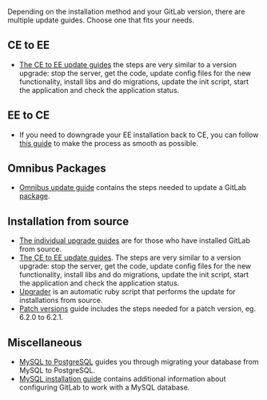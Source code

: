Depending on the installation method and your GitLab version, there are multiple update guides. Choose one that fits your needs.

## CE to EE

- [The CE to EE update guides](https://gitlab.com/gitlab-org/gitlab-ee/tree/master/doc/update) the steps are very similar to a version upgrade: stop the server, get the code, update config files for the new functionality, install libs and do migrations, update the init script, start the application and check the application status.

## EE to CE

- If you need to downgrade your EE installation back to CE, you can follow [this guide](../downgrade_ee_to_ce/README.md) to make
the process as smooth as possible.

## Omnibus Packages

- [Omnibus update guide](https://gitlab.com/gitlab-org/omnibus-gitlab/blob/master/doc/update.md) contains the steps needed to update a GitLab [package](https://about.gitlab.com/downloads/).

## Installation from source

- [The individual upgrade guides](https://gitlab.com/gitlab-org/gitlab-ce/tree/master/doc/update) are for those who have installed GitLab from source.
- [The CE to EE update guides](https://gitlab.com/gitlab-org/gitlab-ee/tree/master/doc/update). The steps are very similar to a version upgrade: stop the server, get the code, update config files for the new functionality, install libs and do migrations, update the init script, start the application and check the application status.
- [Upgrader](upgrader.md) is an automatic ruby script that performs the update for installations from source.
- [Patch versions](patch_versions.md) guide includes the steps needed for a patch version, eg. 6.2.0 to 6.2.1.

## Miscellaneous

- [MySQL to PostgreSQL](mysql_to_postgresql.md) guides you through migrating your database from MySQL to PostgreSQL.
- [MySQL installation guide](https://gitlab.com/gitlab-org/gitlab-ce/blob/master/doc/install/database_mysql.md) contains additional information about configuring GitLab to work with a MySQL database.
